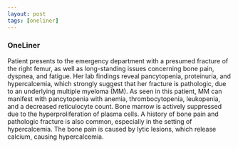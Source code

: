 ```yaml
---
layout: post
tags: [oneliner]
---
```



### OneLiner

Patient presents to the emergency department with a presumed fracture of the right femur, as well as long-standing issues concerning bone pain, dyspnea, and fatigue. Her lab findings reveal pancytopenia, proteinuria, and hypercalcemia, which strongly suggest that her fracture is pathologic, due to an underlying multiple myeloma (MM). As seen in this patient, MM can manifest with pancytopenia with anemia, thrombocytopenia, leukopenia, and a decreased reticulocyte count. Bone marrow is actively suppressed due to the hyperproliferation of plasma cells. A history of bone pain and pathologic fracture is also common, especially in the setting of hypercalcemia. The bone pain is caused by lytic lesions, which release calcium, causing hypercalcemia.
